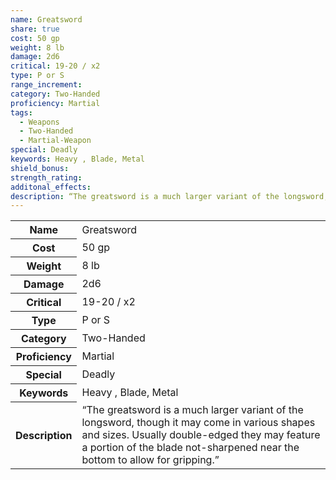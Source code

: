 ```yaml
---
name: Greatsword
share: true
cost: 50 gp
weight: 8 lb
damage: 2d6
critical: 19-20 / x2
type: P or S
range_increment: 
category: Two-Handed
proficiency: Martial
tags:
  - Weapons
  - Two-Handed
  - Martial-Weapon
special: Deadly
keywords: Heavy , Blade, Metal
shield_bonus: 
strength_rating: 
additonal_effects: 
description: “The greatsword is a much larger variant of the longsword, though it may come in various shapes and sizes. Usually double-edged they may feature a portion of the blade not-sharpened near the bottom to allow for gripping.”
---
```

<p><span dir="ltr" style="overflow-x: auto;"><table><tbody><tr><th dir="ltr">Name</th><td dir="ltr">Greatsword</td></tr><tr><th dir="ltr">Cost</th><td dir="ltr">50 gp</td></tr><tr><th dir="ltr">Weight</th><td dir="ltr">8 lb</td></tr><tr><th dir="ltr">Damage</th><td dir="ltr">2d6</td></tr><tr><th dir="ltr">Critical</th><td dir="ltr">19-20 / x2</td></tr><tr><th dir="ltr">Type</th><td dir="ltr">P or S</td></tr><tr><th dir="ltr">Category</th><td dir="ltr">Two-Handed</td></tr><tr><th dir="ltr">Proficiency</th><td dir="ltr">Martial</td></tr><tr><th dir="ltr">Special</th><td dir="ltr">Deadly</td></tr><tr><th dir="ltr">Keywords</th><td dir="ltr">Heavy , Blade, Metal</td></tr><tr><th dir="ltr">Description</th><td dir="ltr">“The greatsword is a much larger variant of the longsword, though it may come in various shapes and sizes. Usually double-edged they may feature a portion of the blade not-sharpened near the bottom to allow for gripping.”</td></tr></tbody></table></span></p>